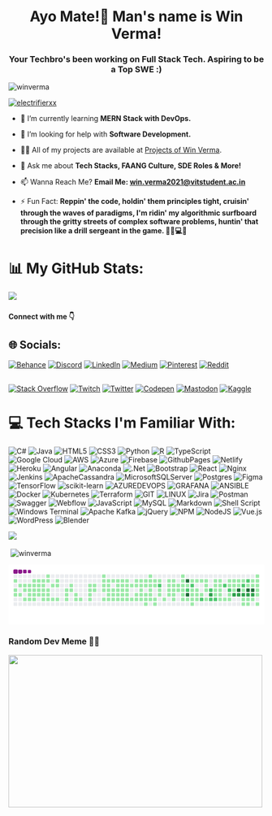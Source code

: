 <h1 align="center">Ayo Mate!🦄 Man's name is Win Verma!</h1>
<h3 align="center">Your Techbro's been working on Full Stack Tech. Aspiring to be a Top SWE :)</h3>

<p align="left"> <img src="https://komarev.com/ghpvc/?username=winverma&label=Profile%20views&color=0e75b6&style=flat" alt="winverma" /> </p>
<p align="left"> <a href="https://twitter.com/electrifierxx" target="blank"><img src="https://img.shields.io/twitter/follow/electrifierxx?logo=twitter&style=for-the-badge" alt="electrifierxx" /></a> </p>

- 🌱 I’m currently learning **MERN Stack with DevOps.**

- 🤝 I’m looking for help with **Software Development.**

- 👨‍💻 All of my projects are available at [Projects of Win Verma](https://github.com/winverma?tab=repositories).

- 💬 Ask me about **Tech Stacks, FAANG Culture, SDE Roles & More!**

- 📫 Wanna Reach Me? **Email Me: win.verma2021@vitstudent.ac.in**

- ⚡ Fun Fact: **Reppin' the code, holdin' them principles tight, cruisin' through the waves of paradigms, I'm ridin' my algorithmic surfboard through the gritty streets of complex software problems, huntin' that precision like a drill sergeant in the game. 🏄‍♂️💻🌟**

# 📊 My GitHub Stats:

![](https://github-readme-streak-stats.herokuapp.com/?user=winverma&theme=vision-friendly-dark&hide_border=false)<br/>

<h4 align="left">Connect with me 👇</h4>

## 🌐 Socials:

[![Behance](https://img.shields.io/badge/Behance-1769ff?logo=behance&logoColor=white)](https://behance.net/winverma) [![Discord](https://img.shields.io/badge/Discord-%237289DA.svg?logo=discord&logoColor=white)](https://discord.gg/electrifierxx) [![LinkedIn](https://img.shields.io/badge/LinkedIn-%230077B5.svg?logo=linkedin&logoColor=white)](https://linkedin.com/in/win-electrifier) [![Medium](https://img.shields.io/badge/Medium-12100E?logo=medium&logoColor=white)](https://medium.com/@win.electrifier) [![Pinterest](https://img.shields.io/badge/Pinterest-%23E60023.svg?logo=Pinterest&logoColor=white)](https://pinterest.com/electrifiedwinner) [![Reddit](https://img.shields.io/badge/Reddit-%23FF4500.svg?logo=Reddit&logoColor=white)](https://reddit.com/user/2kgSitafal) [![Stack Overflow](https://img.shields.io/badge/-Stackoverflow-FE7A16?logo=stack-overflow&logoColor=white)](https://stackoverflow.com/users/22614614) [![Twitch](https://img.shields.io/badge/Twitch-%239146FF.svg?logo=Twitch&logoColor=white)](https://twitch.tv/electrifierxx) [![Twitter](https://img.shields.io/badge/Twitter-%231DA1F2.svg?logo=Twitter&logoColor=white)](https://twitter.com/electrifierxx) [![Codepen](https://img.shields.io/badge/Codepen-000000?style=for-the-badge&logo=codepen&logoColor=white)](https://codepen.io/winverma) [![Mastodon](https://img.shields.io/badge/-MASTODON-%232B90D9?style=for-the-badge&logo=mastodon&logoColor=white)](https://mastodon.social/@electrifierxx) <a href="https://www.kaggle.com/winverma">
  <img src="https://www.kaggle.com/static/images/logos/kaggle-logo-transparent-300.png" alt="Kaggle" width="55" height="25" style="margin-top: 30px;">
</a>


# 💻 Tech Stacks I'm Familiar With:
![C#](https://img.shields.io/badge/c%23-%23239120.svg?style=for-the-badge&logo=c-sharp&logoColor=white) ![Java](https://img.shields.io/badge/java-%23ED8B00.svg?style=for-the-badge&logo=openjdk&logoColor=white) ![HTML5](https://img.shields.io/badge/html5-%23E34F26.svg?style=for-the-badge&logo=html5&logoColor=white) ![CSS3](https://img.shields.io/badge/css3-%231572B6.svg?style=for-the-badge&logo=css3&logoColor=white) ![Python](https://img.shields.io/badge/python-3670A0?style=for-the-badge&logo=python&logoColor=ffdd54) ![R](https://img.shields.io/badge/r-%23276DC3.svg?style=for-the-badge&logo=r&logoColor=white) ![TypeScript](https://img.shields.io/badge/typescript-%23007ACC.svg?style=for-the-badge&logo=typescript&logoColor=white) ![Google Cloud](https://img.shields.io/badge/GoogleCloud-%234285F4.svg?style=for-the-badge&logo=google-cloud&logoColor=white) ![AWS](https://img.shields.io/badge/AWS-%23FF9900.svg?style=for-the-badge&logo=amazon-aws&logoColor=white) ![Azure](https://img.shields.io/badge/azure-%230072C6.svg?style=for-the-badge&logo=microsoftazure&logoColor=white) ![Firebase](https://img.shields.io/badge/firebase-%23039BE5.svg?style=for-the-badge&logo=firebase) ![GithubPages](https://img.shields.io/badge/github%20pages-121013?style=for-the-badge&logo=github&logoColor=white) ![Netlify](https://img.shields.io/badge/netlify-%23000000.svg?style=for-the-badge&logo=netlify&logoColor=#00C7B7) ![Heroku](https://img.shields.io/badge/heroku-%23430098.svg?style=for-the-badge&logo=heroku&logoColor=white) ![Angular](https://img.shields.io/badge/angular-%23DD0031.svg?style=for-the-badge&logo=angular&logoColor=white) ![Anaconda](https://img.shields.io/badge/Anaconda-%2344A833.svg?style=for-the-badge&logo=anaconda&logoColor=white) ![.Net](https://img.shields.io/badge/.NET-5C2D91?style=for-the-badge&logo=.net&logoColor=white) ![Bootstrap](https://img.shields.io/badge/bootstrap-%238511FA.svg?style=for-the-badge&logo=bootstrap&logoColor=white) ![React](https://img.shields.io/badge/react-%2320232a.svg?style=for-the-badge&logo=react&logoColor=%2361DAFB) ![Nginx](https://img.shields.io/badge/nginx-%23009639.svg?style=for-the-badge&logo=nginx&logoColor=white) ![Jenkins](https://img.shields.io/badge/jenkins-%232C5263.svg?style=for-the-badge&logo=jenkins&logoColor=white) ![ApacheCassandra](https://img.shields.io/badge/cassandra-%231287B1.svg?style=for-the-badge&logo=apache-cassandra&logoColor=white) ![MicrosoftSQLServer](https://img.shields.io/badge/Microsoft%20SQL%20Server-CC2927?style=for-the-badge&logo=microsoft%20sql%20server&logoColor=white) ![Postgres](https://img.shields.io/badge/postgres-%23316192.svg?style=for-the-badge&logo=postgresql&logoColor=white) ![Figma](https://img.shields.io/badge/figma-%23F24E1E.svg?style=for-the-badge&logo=figma&logoColor=white) ![TensorFlow](https://img.shields.io/badge/TensorFlow-%23FF6F00.svg?style=for-the-badge&logo=TensorFlow&logoColor=white) ![scikit-learn](https://img.shields.io/badge/scikit--learn-%23F7931E.svg?style=for-the-badge&logo=scikit-learn&logoColor=white) ![AZUREDEVOPS](https://img.shields.io/badge/azuredevops-0078D7.svg?style=for-the-badge&logo=azuredevops&logoColor=white&color=%230078D7) ![GRAFANA](https://img.shields.io/badge/grafana-F46800.svg?style=for-the-badge&logo=grafana&logoColor=white&color=%23F46800) ![ANSIBLE](https://img.shields.io/badge/ansible-%231A1918.svg?style=for-the-badge&logo=ansible&logoColor=white) ![Docker](https://img.shields.io/badge/docker-%230db7ed.svg?style=for-the-badge&logo=docker&logoColor=white) ![Kubernetes](https://img.shields.io/badge/kubernetes-%23326ce5.svg?style=for-the-badge&logo=kubernetes&logoColor=white) ![Terraform](https://img.shields.io/badge/terraform-%235835CC.svg?style=for-the-badge&logo=terraform&logoColor=white) ![GIT](https://img.shields.io/badge/Git-fc6d26?style=for-the-badge&logo=git&logoColor=white) ![LINUX](https://img.shields.io/badge/Linux-FCC624?style=for-the-badge&logo=linux&logoColor=black) ![Jira](https://img.shields.io/badge/jira-%230A0FFF.svg?style=for-the-badge&logo=jira&logoColor=white) ![Postman](https://img.shields.io/badge/Postman-FF6C37?style=for-the-badge&logo=postman&logoColor=white) ![Swagger](https://img.shields.io/badge/-Swagger-%23Clojure?style=for-the-badge&logo=swagger&logoColor=white) ![Webflow](https://img.shields.io/badge/Webflow-4353FF?style=for-the-badge&logo=webflow&logoColor=white) ![JavaScript](https://img.shields.io/badge/javascript-%23323330.svg?style=for-the-badge&logo=javascript&logoColor=%23F7DF1E) ![MySQL](https://img.shields.io/badge/mysql-%2300000f.svg?style=for-the-badge&logo=mysql&logoColor=white) ![Markdown](https://img.shields.io/badge/markdown-%23000000.svg?style=for-the-badge&logo=markdown&logoColor=white) ![Shell Script](https://img.shields.io/badge/shell_script-%23121011.svg?style=for-the-badge&logo=gnu-bash&logoColor=white) ![Windows Terminal](https://img.shields.io/badge/Windows%20Terminal-%234D4D4D.svg?style=for-the-badge&logo=windows-terminal&logoColor=white) ![Apache Kafka](https://img.shields.io/badge/Apache%20Kafka-000?style=for-the-badge&logo=apachekafka) ![jQuery](https://img.shields.io/badge/jquery-%230769AD.svg?style=for-the-badge&logo=jquery&logoColor=white) ![NPM](https://img.shields.io/badge/NPM-%23CB3837.svg?style=for-the-badge&logo=npm&logoColor=white) ![NodeJS](https://img.shields.io/badge/node.js-6DA55F?style=for-the-badge&logo=node.js&logoColor=white) ![Vue.js](https://img.shields.io/badge/vue.js-%2335495e.svg?style=for-the-badge&logo=vuedotjs&logoColor=%234FC08D) ![WordPress](https://img.shields.io/badge/WordPress-%23117AC9.svg?style=for-the-badge&logo=WordPress&logoColor=white) ![Blender](https://img.shields.io/badge/blender-%23F5792A.svg?style=for-the-badge&logo=blender&logoColor=white)


![](https://github-readme-stats.vercel.app/api/top-langs/?username=winverma&theme=vision-friendly-dark&hide_border=false&include_all_commits=true&count_private=true&layout=compact)

<p>&nbsp;<img align="center" src="https://github-readme-stats.vercel.app/api?username=winverma&show_icons=true&locale=en" alt="winverma" /></p>

<a href="https://github.com/arpit456jain" >  <img src="https://github.com/winverma/test/blob/main/github-contribution-grid-snake.gif" align="center" />  </a>

### Random Dev Meme 🤣🤣
<img src='https://randommeme-five.vercel.app/' style="height: 300px; width: 500px;"/>

